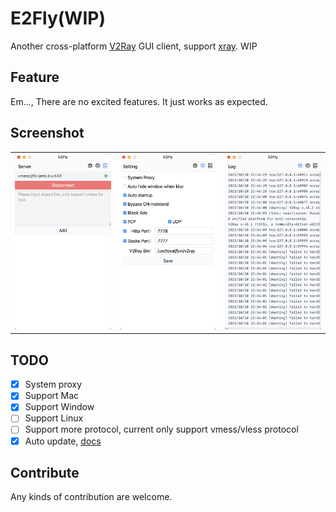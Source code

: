 # E2Fly(WIP)

Another cross-platform [V2Ray] GUI client, support [xray]. WIP

## Feature

Em..., There are no excited features. It just works as expected.

## Screenshot

|                              |                              |                              |
| ---------------------------- | ---------------------------- | ---------------------------- |
| ![](./docs/screenshot-1.png) | ![](./docs/screenshot-2.png) | ![](./docs/screenshot-3.png) |

## TODO

- [x] System proxy
- [x] Support Mac
- [x] Support Window
- [ ] Support Linux
- [ ] Support more protocol, current only support vmess/vless protocol
- [x] Auto update, [docs](https://tauri.app/v1/guides/distribution/updater)

## Contribute

Any kinds of contribution are welcome.

[v2ray]: https://www.v2fly.org/
[xray]: https://xtls.github.io/
